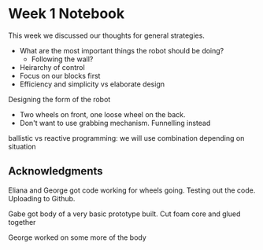 # Week 1 Notebook

This week we discussed our thoughts for general strategies.
  * What are the most important things the robot should be doing?
    * Following the wall?
  * Heirarchy of control
  * Focus on our blocks first
  * Efficiency and simplicity vs elaborate design

Designing the form of the robot
  * Two wheels on front, one loose wheel on the back.
  * Don't want to use grabbing mechanism. Funnelling instead

ballistic vs reactive programming: we will use combination depending on
situation

## Acknowledgments
Eliana and George got code working for wheels going. Testing out the code. Uploading to Github.

Gabe got body of a very basic prototype built. Cut foam core and glued together

George worked on some more of the body
